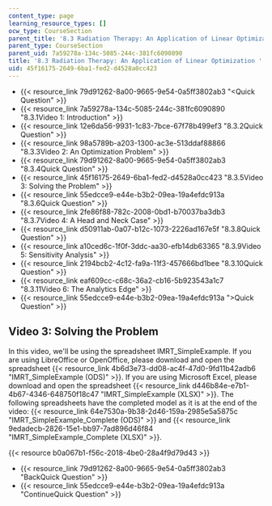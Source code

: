 ```yaml
---
content_type: page
learning_resource_types: []
ocw_type: CourseSection
parent_title: '8.3 Radiation Therapy: An Application of Linear Optimization '
parent_type: CourseSection
parent_uid: 7a59278a-134c-5085-244c-381fc6090890
title: '8.3 Radiation Therapy: An Application of Linear Optimization '
uid: 45f16175-2649-6ba1-fed2-d4528a0cc423
---
```


*   {{< resource_link 79d91262-8a00-9665-9e54-0a5ff3802ab3 "\<Quick Question" >}}
*   {{< resource_link 7a59278a-134c-5085-244c-381fc6090890 "8.3.1Video 1: Introduction" >}}
*   {{< resource_link 12e6da56-9931-1c83-7bce-67f78b499ef3 "8.3.2Quick Question" >}}
*   {{< resource_link 98a5789b-a203-1300-ac3e-513ddaf88866 "8.3.3Video 2: An Optimization Problem" >}}
*   {{< resource_link 79d91262-8a00-9665-9e54-0a5ff3802ab3 "8.3.4Quick Question" >}}
*   {{< resource_link 45f16175-2649-6ba1-fed2-d4528a0cc423 "8.3.5Video 3: Solving the Problem" >}}
*   {{< resource_link 55edcce9-e44e-b3b2-09ea-19a4efdc913a "8.3.6Quick Question" >}}
*   {{< resource_link 2fe86f88-782c-2008-0bd1-b70037ba3db3 "8.3.7Video 4: A Head and Neck Case" >}}
*   {{< resource_link d50911ab-0a07-b12c-1073-2226ad167e5f "8.3.8Quick Question" >}}
*   {{< resource_link a10ced6c-1f0f-3ddc-aa30-efb14db63365 "8.3.9Video 5: Sensitivity Analysis" >}}
*   {{< resource_link 2194bcb2-4c12-fa9a-11f3-457666bd1bee "8.3.10Quick Question" >}}
*   {{< resource_link eaf609cc-c68c-36a2-cb16-5b923543a1c7 "8.3.11Video 6: The Analytics Edge" >}}
*   {{< resource_link 55edcce9-e44e-b3b2-09ea-19a4efdc913a "\>Quick Question" >}}

Video 3: Solving the Problem
----------------------------

In this video, we'll be using the spreadsheet IMRT\_SimpleExample. If you are using LibreOffice or OpenOffice, please download and open the spreadsheet {{< resource_link 4b6d3e73-dd08-ac4f-47d0-9fd11b42adb6 "IMRT\_SimpleExample (ODS)" >}}. If you are using Microsoft Excel, please download and open the spreadsheet {{< resource_link d446b84e-e7b1-4b67-4346-648750f18c47 "IMRT\_SimpleExample (XLSX)" >}}. The following spreadsheets have the completed model as it is at the end of the video: {{< resource_link 64e7530a-9b38-2d46-159a-2985e5a5875c "IMRT\_SimpleExample\_Complete (ODS)" >}} and {{< resource_link 9edadecb-2826-15e1-bb97-7ad896d46f84 "IMRT\_SimpleExample\_Complete (XLSX)" >}}.

{{< resource b0a067b1-f56c-2018-4be0-28a4f9d79d43 >}}

*   {{< resource_link 79d91262-8a00-9665-9e54-0a5ff3802ab3 "BackQuick Question" >}}
*   {{< resource_link 55edcce9-e44e-b3b2-09ea-19a4efdc913a "ContinueQuick Question" >}}